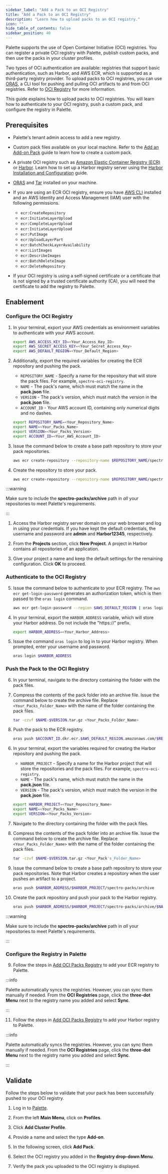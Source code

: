```yaml
---
sidebar_label: "Add a Pack to an OCI Registry"
title: "Add a Pack to an OCI Registry"
description: "Learn how to upload packs to an OCI registry."
icon: ""
hide_table_of_contents: false
sidebar_position: 40
---
```


Palette supports the use of Open Container Initiative (OCI) registries. You can register a private OCI registry with
Palette, publish custom packs, and then use the packs in your cluster profiles.

Two types of OCI authentication are available: registries that support basic authentication, such as Harbor, and AWS
ECR, which is supported as a third-party registry provider. To upload packs to OCI registries, you can use
[ORAS](https://oras.land/docs/), a CLI tool for pushing and pulling OCI artifacts to and from OCI registries. Refer to
[OCI Registry](./registries/oci-registry/oci-registry.md) for more information.

This guide explains how to upload packs to OCI registries. You will learn how to authenticate to your OCI registry, push
a custom pack, and configure the registry in Palette.

## Prerequisites

- Palette's tenant admin access to add a new registry.

- Custom pack files available on your local machine. Refer to the [Add an Add-on Pack](./adding-add-on-packs.md) guide
  to learn how to create a custom pack.

- A private OCI registry such as [Amazon Elastic Container Registry (ECR)](https://aws.amazon.com/ecr/) or
  [Harbor](https://goharbor.io/). Learn how to set up a Harbor registry server using the
  [Harbor Installation and Configuration](https://goharbor.io/docs/2.9.0/install-config/) guide.

- [ORAS](https://oras.land/docs/installation/) and [Tar](https://www.gnu.org/software/tar/) installed on your machine.

- If you are using an ECR OCI registry, ensure you have
  [AWS CLI](https://docs.aws.amazon.com/cli/latest/userguide/getting-started-install.html) installed and an AWS Identity
  and Access Management (IAM) user with the following permissions.

  - `ecr:CreateRepository`
  - `ecr:InitiateLayerUpload`
  - `ecr:CompleteLayerUpload`
  - `ecr:InitiateLayerUpload`
  - `ecr:PutImage`
  - `ecr:UploadLayerPart`
  - `ecr:BatchCheckLayerAvailability`
  - `ecr:ListImages`
  - `ecr:DescribeImages`
  - `ecr:BatchDeleteImage`
  - `ecr:DeleteRepository`

- If your OCI registry is using a self-signed certificate or a certificate that is not signed by a trusted certificate
  authority (CA), you will need the certificate to add the registry to Palette.

## Enablement

### Configure the OCI Registry

<Tabs groupId="registry-server">

<TabItem label="ECR" value="ECR_Registry">

1. In your terminal, export your AWS credentials as environment variables to authenticate with your AWS account.

   ```bash
   export AWS_ACCESS_KEY_ID=<Your_Access_Key_ID>
   export AWS_SECRET_ACCESS_KEY=<Your_Secret_Access_Key>
   export AWS_DEFAULT_REGION=<Your_Default_Region>
   ```

2. Additionally, export the required variables for creating the ECR repository and pushing the pack.

   - `REPOSITORY_NAME` - Specify a name for the repository that will store the pack files. For example,
     `spectro-oci-registry`.
   - `NAME` - The pack's name, which must match the name in the **pack.json** file.
   - `VERSION` - The pack's version, which must match the version in the **pack.json** file.
   - `ACCOUNT_ID` - Your AWS account ID, containing only numerical digits and no dashes.

   ```bash
   export REPOSITORY_NAME=<Your_Repository_Name>
   export NAME=<Your_Packs_Name>
   export VERSION=<Your_Packs_Version>
   export ACCOUNT_ID=<Your_AWS_Account_ID>
   ```

3. Issue the command below to create a base path repository to store your pack repositories.

   ```bash
   aws ecr create-repository --repository-name $REPOSITORY_NAME/spectro-packs/archive --region $AWS_DEFAULT_REGION
   ```

4. Create the repository to store your pack.

   ```bash
   aws ecr create-repository --repository-name $REPOSITORY_NAME/spectro-packs/archive/$NAME --region $AWS_DEFAULT_REGION
   ```

:::warning

Make sure to include the **spectro-packs/archive** path in _all_ your repositories to meet Palette's requirements.

:::

</TabItem>

<TabItem label="Basic" value="Basic_Registry">

1. Access the Harbor registry server domain on your web browser and log in using your credentials. If you have kept the
   default credentials, the username and password are **admin** and **Harbor12345**, respectively.

2. From the **Projects** section, click **New Project**. A project in Harbor contains all repositories of an
   application.

3. Give your project a name and keep the default settings for the remaining configuration. Click **OK** to proceed.

</TabItem>

</Tabs>

### Authenticate to the OCI Registry

<Tabs groupId="registry-server">

<TabItem label="ECR" value="ECR_Registry">

5. Issue the command below to authenticate to your ECR registry. The `aws ecr get-login-password` generates an
   authorization token, which is then passed to the `oras login` command.

   ```bash
   aws ecr get-login-password --region $AWS_DEFAULT_REGION | oras login --username AWS --password-stdin $ACCOUNT_ID.dkr.ecr.$AWS_DEFAULT_REGION.amazonaws.com
   ```

</TabItem>

<TabItem label="Basic" value="Basic_Registry">

4. In your terminal, export the `HARBOR_ADDRESS` variable, which will store your Harbor address. Do not include the
   "https://" prefix.

   ```bash
   export HARBOR_ADDRESS=<Your_Harbor_Address>
   ```

5. Issue the command `oras login` to log in to your Harbor registry. When prompted, enter your username and password.

   ```bash
   oras login $HARBOR_ADDRESS
   ```

</TabItem>

</Tabs>

### Push the Pack to the OCI Registry

<Tabs groupId="registry-server">

<TabItem label="ECR" value="ECR_Registry">

6. In your terminal, navigate to the directory containing the folder with the pack files.

7. Compress the contents of the pack folder into an archive file. Issue the command below to create the archive file.
   Replace `<Your_Packs_Folder_Name>` with the name of the folder containing the pack files.

   ```bash
   tar -czvf $NAME-$VERSION.tar.gz <Your_Packs_Folder_Name>
   ```

8. Push the pack to the ECR registry.

   ```bash
   oras push $ACCOUNT_ID.dkr.ecr.$AWS_DEFAULT_REGION.amazonaws.com/$REPOSITORY_NAME/spectro-packs/archive/$NAME:$VERSION $NAME-$VERSION.tar.gz
   ```

</TabItem>

<TabItem label="Basic" value="Basic_Registry">

6.  In your terminal, export the variables required for creating the Harbor repository and pushing the pack.

    - `HARBOR_PROJECT` - Specify a name for the Harbor project that will store the repositories and the pack files. For
      example, `spectro-oci-registry`.
    - `NAME` - The pack's name, which must match the name in the **pack.json** file.
    - `VERSION` - The pack's version, which must match the version in the **pack.json** file.

    ```bash
    export HARBOR_PROJECT=<Your_Repository_Name>
    export NAME=<Your_Packs_Name>
    export VERSION=<Your_Packs_Version>
    ```

7.  Navigate to the directory containing the folder with the pack files.

8.  Compress the contents of the pack folder into an archive file. Issue the command below to create the archive file.
    Replace `<Your_Packs_Folder_Name>` with the name of the folder containing the pack files.

    ```bash
    tar -czvf $NAME-$VERSION.tar.gz <Your_Pack's_Folder_Name>
    ```

9.  Issue the command below to create a base path repository to store your pack repositories. Note that Harbor creates a
    repository when the user pushes an artifact to a project.

    ```bash
    oras push $HARBOR_ADDRESS/$HARBOR_PROJECT/spectro-packs/archive
    ```

10. Create the pack repository and push your pack to the Harbor registry.

    ```bash
    oras push $HARBOR_ADDRESS/$HARBOR_PROJECT/spectro-packs/archive/$NAME:$VERSION $NAME-$VERSION.tar.gz
    ```

:::warning

Make sure to include the **spectro-packs/archive** path in _all_ your repositories to meet Palette's requirements.

:::

</TabItem>

</Tabs>

### Configure the Registry in Palette

<Tabs groupId="registry-server">
<TabItem label="ECR" value="ECR_Registry">

9. Follow the steps in [Add OCI Packs Registry](./registries/oci-registry/add-oci-packs.md) to add your ECR registry to
   Palette.

:::info

Palette automatically syncs the registries. However, you can sync them manually if needed. From the **OCI Registries**
page, click the **three-dot Menu** next to the registry name you added and select **Sync**.

:::

</TabItem>

<TabItem label="Basic" value="Basic_Registry">

11. Follow the steps in [Add OCI Packs Registry](./registries/oci-registry/add-oci-packs.md) to add your Harbor registry
    to Palette.

:::info

Palette automatically syncs the registries. However, you can sync them manually if needed. From the **OCI Registries**
page, click the **three-dot Menu** next to the registry name you added and select **Sync**.

:::

</TabItem>

</Tabs>

## Validate

Follow the steps below to validate that your pack has been successfully pushed to your OCI registry.

1. Log in to [Palette](https://console.spectrocloud.com).

2. From the left **Main Menu**, click on **Profiles**.

3. Click **Add Cluster Profile**.

4. Provide a name and select the type **Add-on**.

5. In the following screen, click **Add Pack**.

6. Select the OCI registry you added in the **Registry drop-down Menu**.

7. Verify the pack you uploaded to the OCI registry is displayed.
